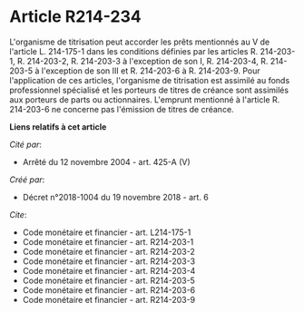 # Article R214-234

L'organisme de titrisation peut accorder les prêts mentionnés au V de l'article L. 214-175-1 dans les conditions définies par
les articles R. 214-203-1, R. 214-203-2, R. 214-203-3 à l'exception de son I, R. 214-203-4, R. 214-203-5 à l'exception de son
III et R. 214-203-6 à R. 214-203-9. Pour l'application de ces articles, l'organisme de titrisation est assimilé au fonds
professionnel spécialisé et les porteurs de titres de créance sont assimilés aux porteurs de parts ou actionnaires. L'emprunt
mentionné à l'article R. 214-203-6 ne concerne pas l'émission de titres de créance.

**Liens relatifs à cet article**

_Cité par_:

  - Arrêté du 12 novembre 2004 - art. 425-A (V)

_Créé par_:

  - Décret n°2018-1004 du 19 novembre 2018 - art. 6

_Cite_:

  - Code monétaire et financier - art. L214-175-1
  - Code monétaire et financier - art. R214-203-1
  - Code monétaire et financier - art. R214-203-2
  - Code monétaire et financier - art. R214-203-3
  - Code monétaire et financier - art. R214-203-4
  - Code monétaire et financier - art. R214-203-5
  - Code monétaire et financier - art. R214-203-6
  - Code monétaire et financier - art. R214-203-9
